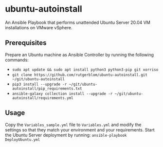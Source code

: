 # ubuntu-autoinstall

An Ansible Playbook that performs unattended Ubuntu Server 20.04 VM installations on VMware vSphere.

## Prerequisites

Prepare an Ubuntu machine as Ansible Controller by running the following commands:

* ```sudo apt update && sudo apt install python3 python3-pip git xorriso```
* ```git clone https://github.com/rutgerblom/ubuntu-autoinstall.git ~/git/ubuntu-autoinstall```
* ```pip3 install --upgrade -r ~/git/ubuntu-autoinstall/pip_requirements.txt```
* ```ansible-galaxy collection install --upgrade -r ~/git/ubuntu-autoinstall/requirements.yml```

## Usage

Copy the ```Variables_sample.yml``` file to ```Variables.yml``` and modify the settings so that they match your environment and your requirements. Start the Ubuntu Server deployment by running: ```ansible-playbook DeployUbuntu.yml```
